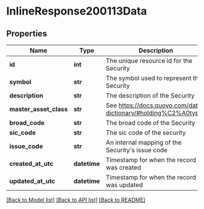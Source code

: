 # InlineResponse200113Data

## Properties
Name | Type | Description | Notes
------------ | ------------- | ------------- | -------------
**id** | **int** | The unique resource id for the Security | [optional] 
**symbol** | **str** | The symbol used to represent the Security | [optional] 
**description** | **str** | The description of the Security | [optional] 
**master_asset_class** | **str** | See https://docs.quovo.com/data-dictionary/#holding%C2%A0types | [optional] 
**broad_code** | **str** | The broad code of the Security | [optional] 
**sic_code** | **str** | The sic code of the security | [optional] 
**issue_code** | **str** | An internal mapping of the Security&#x27;s issue code | [optional] 
**created_at_utc** | **datetime** | Timestamp for when the record was created | [optional] 
**updated_at_utc** | **datetime** | Timestamp for when the record was updated | [optional] 

[[Back to Model list]](../README.md#documentation-for-models) [[Back to API list]](../README.md#documentation-for-api-endpoints) [[Back to README]](../README.md)

